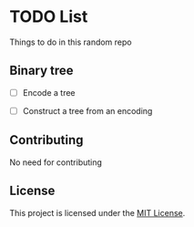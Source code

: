 
# TODO List

Things to do in this random repo

## Binary tree

- [ ] Encode a tree
- [ ] Construct a tree from an encoding


## Contributing

No need for contributing 

## License

This project is licensed under the [MIT License](LICENSE).


